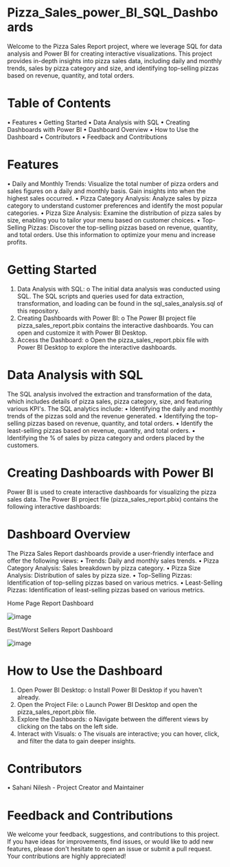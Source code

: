 # Pizza_Sales_power_BI_SQL_Dashboards
Welcome to the Pizza Sales Report project, where we leverage SQL for data analysis and Power BI for creating interactive visualizations. This project provides in-depth insights into pizza sales data, including daily and monthly trends, sales by pizza category and size, and identifying top-selling pizzas based on revenue, quantity, and total orders.

# Table of Contents
•	Features
•	Getting Started
•	Data Analysis with SQL
•	Creating Dashboards with Power BI
•	Dashboard Overview
•	How to Use the Dashboard
•	Contributors
•	Feedback and Contributions

# Features
•	Daily and Monthly Trends: Visualize the total number of pizza orders and sales figures on a daily and monthly basis. Gain insights into when the highest sales occurred.
•	Pizza Category Analysis: Analyze sales by pizza category to understand customer preferences and identify the most popular categories.
•	Pizza Size Analysis: Examine the distribution of pizza sales by size, enabling you to tailor your menu based on customer choices.
•	Top-Selling Pizzas: Discover the top-selling pizzas based on revenue, quantity, and total orders. Use this information to optimize your menu and increase profits.

# Getting Started
1.	Data Analysis with SQL:
o	The initial data analysis was conducted using SQL. The SQL scripts and queries used for data extraction, transformation, and loading can be found in the sql_sales_analysis.sql of this repository.
2.	Creating Dashboards with Power BI:
o	The Power BI project file pizza_sales_report.pbix contains the interactive dashboards. You can open and customize it with Power BI Desktop.
3.	Access the Dashboard:
o	Open the pizza_sales_report.pbix file with Power BI Desktop to explore the interactive dashboards.

# Data Analysis with SQL
The SQL analysis involved the extraction and transformation of the data, which includes details of pizza sales, pizza category, size, and featuring various KPI's. The SQL analytics include:
•	Identifying the daily and monthly trends of the pizzas sold and the revenue generated.
•	Identifying the top-selling pizzas based on revenue, quantity, and total orders.
•	Identify the least-selling pizzas based on revenue, quantity, and total orders.
•	Identifying the % of sales by pizza category and orders placed by the customers.

# Creating Dashboards with Power BI
Power BI is used to create interactive dashboards for visualizing the pizza sales data. The Power BI project file (pizza_sales_report.pbix) contains the following interactive dashboards:

# Dashboard Overview
The Pizza Sales Report dashboards provide a user-friendly interface and offer the following views:
•	Trends: Daily and monthly sales trends.
•	Pizza Category Analysis: Sales breakdown by pizza category.
•	Pizza Size Analysis: Distribution of sales by pizza size.
•	Top-Selling Pizzas: Identification of top-selling pizzas based on various metrics.
•	Least-Selling Pizzas: Identification of least-selling pizzas based on various metrics.

 
 Home Page Report Dashboard

![image](https://github.com/user-attachments/assets/01bacad8-eec8-457e-b66b-7fd04b4fb12a)

Best/Worst Sellers Report Dashboard

![image](https://github.com/user-attachments/assets/69780371-267d-4a95-b330-5d2614eb45d1)

 
# How to Use the Dashboard
1.	Open Power BI Desktop:
o	Install Power BI Desktop if you haven't already.
2.	Open the Project File:
o	Launch Power BI Desktop and open the pizza_sales_report.pbix file.
3.	Explore the Dashboards:
o	Navigate between the different views by clicking on the tabs on the left side.
4.	Interact with Visuals:
o	The visuals are interactive; you can hover, click, and filter the data to gain deeper insights.
# Contributors
•	Sahani Nilesh - Project Creator and Maintainer

# Feedback and Contributions
We welcome your feedback, suggestions, and contributions to this project. If you have ideas for improvements, find issues, or would like to add new features, please don't hesitate to open an issue or submit a pull request. Your contributions are highly appreciated!




